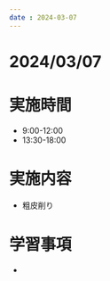 ```yaml
---
date : 2024-03-07
---
```


# 2024/03/07

# 実施時間
- 9:00-12:00
- 13:30-18:00

# 実施内容
- 粗皮削り

# 学習事項
- 